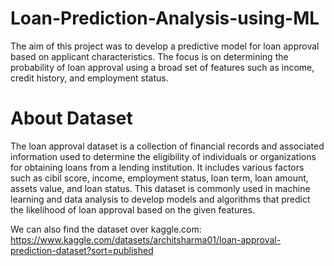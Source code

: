 # Loan-Prediction-Analysis-using-ML
The aim of this project was to develop a predictive model for loan approval based on applicant characteristics. The focus is on determining the probability of loan approval using a broad set of features such as income, credit history, and employment status.

# About Dataset

The loan approval dataset is a collection of financial records and associated information used to determine the eligibility of individuals or organizations for obtaining loans from a lending institution. It includes various factors such as cibil score, income, employment status, loan term, loan amount, assets value, and loan status. This dataset is commonly used in machine learning and data analysis to develop models and algorithms that predict the likelihood of loan approval based on the given features.

We can also find the dataset over kaggle.com: https://www.kaggle.com/datasets/architsharma01/loan-approval-prediction-dataset?sort=published
